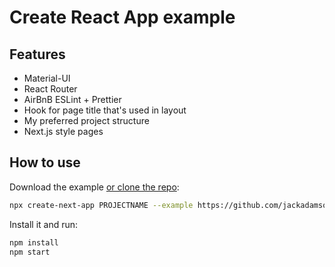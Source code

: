 # Create React App example

## Features

- Material-UI
- React Router
- AirBnB ESLint + Prettier
- Hook for page title that's used in layout
- My preferred project structure
- Next.js style pages

## How to use

Download the example [or clone the repo](https://github.com/jackadamson/create-react-app):

```sh
npx create-next-app PROJECTNAME --example https://github.com/jackadamson/create-react-app/tree/master
```

Install it and run:

```sh
npm install
npm start
```
